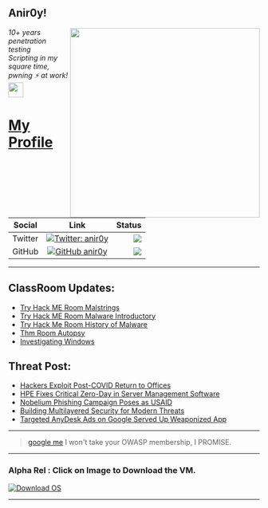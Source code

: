 <h2>Anir0y!</h2>
<img align='right' src="https://github-readme-stats.vercel.app/api?username=anir0y&show_icons=true&theme=dark" width="380">
<p><em>10+ years penetration testing<br>
  Scripting in my square time, pwning ⚡ at work!<img src="https://media.giphy.com/media/WUlplcMpOCEmTGBtBW/giphy.gif" width="30"> 
</em></p>



# [My Profile](https://anir0y.in/refer=githubreadme)

| Social   |      Link      | Status|
|----------|:-------------:|--:|
| Twitter |  [![Twitter: anir0y](https://img.shields.io/twitter/follow/anir0y?label=Follow%20me&style=plastic)](https://twitter.com/anir0y)| ![](https://img.shields.io/badge/Status-Online-blue)|
| GitHub |    [![GitHub anir0y](https://img.shields.io/github/followers/anir0y?label=Fork%20me&style=plastic)](https://github.com/anir0y)   | ![](https://img.shields.io/badge/Status-Online-blue)|


---

## ClassRoom Updates:

<!-- CLASS:START -->
- [Try Hack ME Room Malstrings](https://classroom.anir0y.in/post/thm-room-malstrings/)
- [Try Hack ME Room Malware Introductory](https://classroom.anir0y.in/post/thm-room-malmalintroductory/)
- [Try Hack Me Room History of Malware](https://classroom.anir0y.in/post/thm-room-historyofmalware/)
- [Thm Room Autopsy](https://classroom.anir0y.in/post/thm-room-btautopsye0/)
- [Investigating Windows](https://classroom.anir0y.in/post/investigatingwindows/)
<!-- CLASS:END -->

## Threat Post:

<!-- THREAT:START -->
- [Hackers Exploit Post-COVID Return to Offices](https://threatpost.com/hackers-exploit-covid-office/166550/)
- [HPE Fixes Critical Zero-Day in Server Management Software](https://threatpost.com/hpe-fixes-critical-zero-day-sim/166543/)
- [Nobelium Phishing Campaign Poses as USAID](https://threatpost.com/solarwinds-nobelium-phishing-attack-usaid/166531/)
- [Building Multilayered Security for Modern Threats](https://threatpost.com/multilayered-security-modern-threats/166457/)
- [Targeted AnyDesk Ads on Google Served Up Weaponized App](https://threatpost.com/ad-malicious-version-anydesk/166525/)
<!-- THREAT:END -->
---


> [google me](https://google.com/search?q=@anir0y) I won't take your OWASP membership, I PROMISE. 

---
### Alpha Rel : Click on Image to Download the VM.
[![Download OS](https://i.imgur.com/4RUjCIA.png)](https://sourceforge.net/projects/classroom-os/files/latest/download)

---

